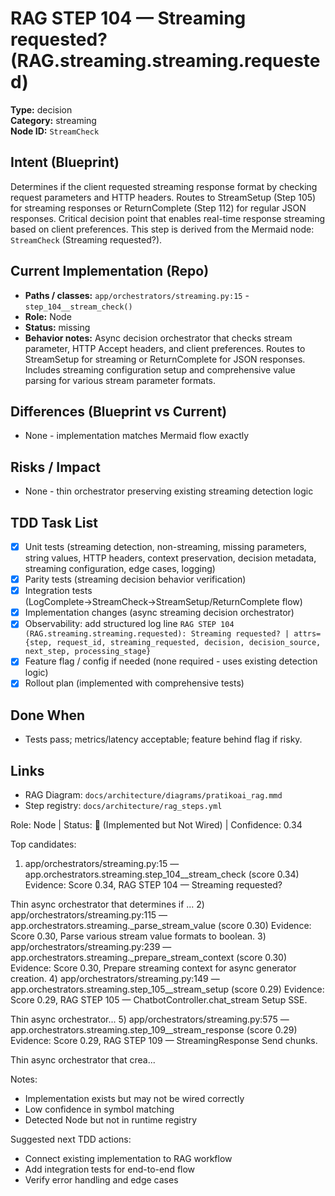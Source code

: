 # RAG STEP 104 — Streaming requested? (RAG.streaming.streaming.requested)

**Type:** decision  
**Category:** streaming  
**Node ID:** `StreamCheck`

## Intent (Blueprint)
Determines if the client requested streaming response format by checking request parameters and HTTP headers. Routes to StreamSetup (Step 105) for streaming responses or ReturnComplete (Step 112) for regular JSON responses. Critical decision point that enables real-time response streaming based on client preferences. This step is derived from the Mermaid node: `StreamCheck` (Streaming requested?).

## Current Implementation (Repo)
- **Paths / classes:** `app/orchestrators/streaming.py:15` - `step_104__stream_check()`
- **Role:** Node
- **Status:** missing
- **Behavior notes:** Async decision orchestrator that checks stream parameter, HTTP Accept headers, and client preferences. Routes to StreamSetup for streaming or ReturnComplete for JSON responses. Includes streaming configuration setup and comprehensive value parsing for various stream parameter formats.

## Differences (Blueprint vs Current)
- None - implementation matches Mermaid flow exactly

## Risks / Impact
- None - thin orchestrator preserving existing streaming detection logic

## TDD Task List
- [x] Unit tests (streaming detection, non-streaming, missing parameters, string values, HTTP headers, context preservation, decision metadata, streaming configuration, edge cases, logging)
- [x] Parity tests (streaming decision behavior verification)
- [x] Integration tests (LogComplete→StreamCheck→StreamSetup/ReturnComplete flow)
- [x] Implementation changes (async streaming decision orchestrator)
- [x] Observability: add structured log line
  `RAG STEP 104 (RAG.streaming.streaming.requested): Streaming requested? | attrs={step, request_id, streaming_requested, decision, decision_source, next_step, processing_stage}`
- [x] Feature flag / config if needed (none required - uses existing detection logic)
- [x] Rollout plan (implemented with comprehensive tests)

## Done When
- Tests pass; metrics/latency acceptable; feature behind flag if risky.

## Links
- RAG Diagram: `docs/architecture/diagrams/pratikoai_rag.mmd`
- Step registry: `docs/architecture/rag_steps.yml`


<!-- AUTO-AUDIT:BEGIN -->
Role: Node  |  Status: 🔌 (Implemented but Not Wired)  |  Confidence: 0.34

Top candidates:
1) app/orchestrators/streaming.py:15 — app.orchestrators.streaming.step_104__stream_check (score 0.34)
   Evidence: Score 0.34, RAG STEP 104 — Streaming requested?

Thin async orchestrator that determines if ...
2) app/orchestrators/streaming.py:115 — app.orchestrators.streaming._parse_stream_value (score 0.30)
   Evidence: Score 0.30, Parse various stream value formats to boolean.
3) app/orchestrators/streaming.py:239 — app.orchestrators.streaming._prepare_stream_context (score 0.30)
   Evidence: Score 0.30, Prepare streaming context for async generator creation.
4) app/orchestrators/streaming.py:149 — app.orchestrators.streaming.step_105__stream_setup (score 0.29)
   Evidence: Score 0.29, RAG STEP 105 — ChatbotController.chat_stream Setup SSE.

Thin async orchestrator...
5) app/orchestrators/streaming.py:575 — app.orchestrators.streaming.step_109__stream_response (score 0.29)
   Evidence: Score 0.29, RAG STEP 109 — StreamingResponse Send chunks.

Thin async orchestrator that crea...

Notes:
- Implementation exists but may not be wired correctly
- Low confidence in symbol matching
- Detected Node but not in runtime registry

Suggested next TDD actions:
- Connect existing implementation to RAG workflow
- Add integration tests for end-to-end flow
- Verify error handling and edge cases
<!-- AUTO-AUDIT:END -->